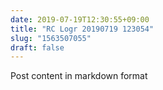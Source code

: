 ```yaml
---
date: 2019-07-19T12:30:55+09:00
title: "RC Logr 20190719 123054"
slug: "1563507055"
draft: false
---
```


Post content in markdown format
